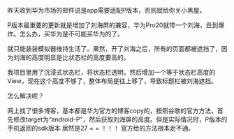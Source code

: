 昨天收到华为市场的邮件说是app需要适配P版本，否则就给你关小黑屋。

P版本最重要的更新就是增加了刘海屏的兼容，华为Pro20就带一个刘海，丑到爆炸。怎么办，买华为是不可能买华为的了。

就只能装装模拟器维持生活了。果然，开了刘海之后，所有的页面都被遮挡了，因为刘海的高度明显是比状态栏的高度要高的。

我项目里用了沉浸式状态栏，将状态栏透明，然后增加一个等于状态栏高度的View，现在这个高度不够了，整体布局是往上移了，导致标题栏被刘海遮挡。

怎么解决呢？

网上找了很多博客，基本都是华为官方的博客copy的，按照谷歌的官方方法，首先修改target为“android-P”，然后获取刘海屏的高度。但是实际情况时，P版本的手机返回的sdk版本
居然是27 = = ！！！
官方给的方法根本走不通。